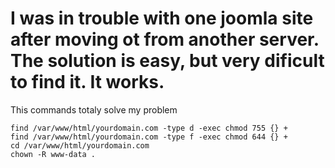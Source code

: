 # I was in trouble with one joomla site after moving ot from another server. The solution is easy, but very dificult to find it. It works.
<p> 
<p> This commands totaly solve my problem

```
find /var/www/html/yourdomain.com -type d -exec chmod 755 {} +
find /var/www/html/yourdomain.com -type f -exec chmod 644 {} +
cd /var/www/html/yourdomain.com
chown -R www-data .
```
